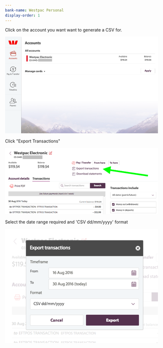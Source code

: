 ```yaml
---
bank-name: Westpac Personal
display-order: 1
---
```

Click on the account you want want to generate a CSV for.   

![Westpac Personal Online Banking account select screenshot](/img/csvs/wpp1.png)   


Click "Export Transactions"   

![Westpac Personal Online Banking export transactions screenshot](/img/csvs/wpp2.png)   



Select the date range required and 'CSV dd/mm/yyyy' format   

![Westpac Personal Online Banking export options screenshot](/img/csvs/wpp3.png)
